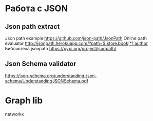 # Работа с JSON

## Json path extract
Json path example https://github.com/json-path/JsonPath
Online path evaluator http://jsonpath.herokuapp.com/?path=$.store.book[*].author
Библиотека jsonpath https://pypi.org/project/jsonpath/


## Json Schema validator
https://json-schema.org/understanding-json-schema/UnderstandingJSONSchema.pdf


# Graph lib
networkx



